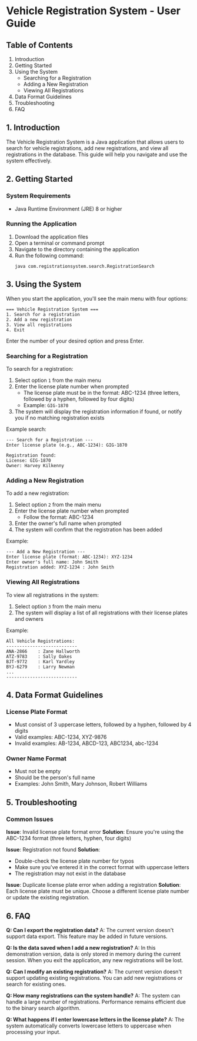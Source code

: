 # Vehicle Registration System - User Guide

## Table of Contents
1. Introduction
2. Getting Started
3. Using the System
   - Searching for a Registration
   - Adding a New Registration
   - Viewing All Registrations
4. Data Format Guidelines
5. Troubleshooting
6. FAQ

## 1. Introduction

The Vehicle Registration System is a Java application that allows users to search for vehicle registrations, add new registrations, and view all registrations in the database. This guide will help you navigate and use the system effectively.

## 2. Getting Started

### System Requirements
- Java Runtime Environment (JRE) 8 or higher

### Running the Application
1. Download the application files
2. Open a terminal or command prompt
3. Navigate to the directory containing the application
4. Run the following command:
   ```
   java com.registrationsystem.search.RegistrationSearch
   ```

## 3. Using the System

When you start the application, you'll see the main menu with four options:
```
=== Vehicle Registration System ===
1. Search for a registration
2. Add a new registration
3. View all registrations
4. Exit
```

Enter the number of your desired option and press Enter.

### Searching for a Registration

To search for a registration:
1. Select option `1` from the main menu
2. Enter the license plate number when prompted
   - The license plate must be in the format: ABC-1234 (three letters, followed by a hyphen, followed by four digits)
   - Example: `GIG-1870`
3. The system will display the registration information if found, or notify you if no matching registration exists

Example search:
```
--- Search for a Registration ---
Enter license plate (e.g., ABC-1234): GIG-1870

Registration found:
License: GIG-1870
Owner: Harvey Kilkenny
```

### Adding a New Registration

To add a new registration:
1. Select option `2` from the main menu
2. Enter the license plate number when prompted
   - Follow the format: ABC-1234
3. Enter the owner's full name when prompted
4. The system will confirm that the registration has been added

Example:
```
--- Add a New Registration ---
Enter license plate (format: ABC-1234): XYZ-1234
Enter owner's full name: John Smith
Registration added: XYZ-1234 : John Smith
```

### Viewing All Registrations

To view all registrations in the system:
1. Select option `3` from the main menu
2. The system will display a list of all registrations with their license plates and owners

Example:
```
All Vehicle Registrations:
---------------------------
ANA-2866	: Zane Hallworth
ATZ-9783	: Sally Oakes
BJT-9772	: Karl Yardley
BYJ-6279	: Larry Newman
...
---------------------------
```

## 4. Data Format Guidelines

### License Plate Format
- Must consist of 3 uppercase letters, followed by a hyphen, followed by 4 digits
- Valid examples: ABC-1234, XYZ-9876
- Invalid examples: AB-1234, ABCD-123, ABC1234, abc-1234

### Owner Name Format
- Must not be empty
- Should be the person's full name
- Examples: John Smith, Mary Johnson, Robert Williams

## 5. Troubleshooting

### Common Issues

**Issue**: Invalid license plate format error
**Solution**: Ensure you're using the ABC-1234 format (three letters, hyphen, four digits)

**Issue**: Registration not found
**Solution**: 
- Double-check the license plate number for typos
- Make sure you've entered it in the correct format with uppercase letters
- The registration may not exist in the database

**Issue**: Duplicate license plate error when adding a registration
**Solution**: Each license plate must be unique. Choose a different license plate number or update the existing registration.

## 6. FAQ

**Q: Can I export the registration data?**
A: The current version doesn't support data export. This feature may be added in future versions.

**Q: Is the data saved when I add a new registration?**
A: In this demonstration version, data is only stored in memory during the current session. When you exit the application, any new registrations will be lost.

**Q: Can I modify an existing registration?**
A: The current version doesn't support updating existing registrations. You can add new registrations or search for existing ones.

**Q: How many registrations can the system handle?**
A: The system can handle a large number of registrations. Performance remains efficient due to the binary search algorithm.

**Q: What happens if I enter lowercase letters in the license plate?**
A: The system automatically converts lowercase letters to uppercase when processing your input.